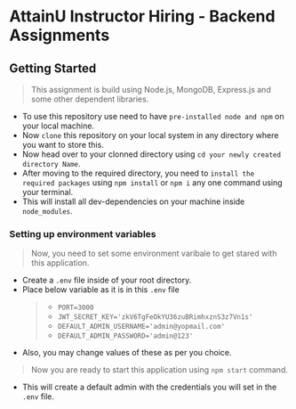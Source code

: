 # AttainU Instructor Hiring - Backend Assignments

## Getting Started

> This assignment is build using Node.js, MongoDB, Express.js and some other dependent libraries.

- To use this repository use need to have `pre-installed node and npm` on your local machine. 
- Now `clone` this repository on your local system in any directory where you want to store this.
- Now head over to your clonned directory using `cd your newly created directory Name`.
- After moving to the required directory, you need to `install the required packages` using `npm install` or `npm i` any one command using your terminal.
- This will install all dev-dependencies on your machine inside `node_modules`.

### Setting up environment variables

> Now, you need to set some environment varibale to get stared with this application.

- Create a `.env` file inside of your root directory.
- Place below variable as it is in this `.env` file
    > + `PORT=3000`
    > + `JWT_SECRET_KEY='zkV6TgFeOkYU36zuBRimhxznS3z7Vn1s'`
    > + `DEFAULT_ADMIN_USERNAME='admin@yopmail.com'`
    > + `DEFAULT_ADMIN_PASSWORD='admin@123'`
- Also, you may change values of these as per you choice.

> Now you are ready to start this application using `npm start` command.

- This will create a default admin with the credentials you will set in the `.env` file.
